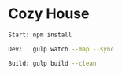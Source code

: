 # Cozy House

```sh
Start: npm install

Dev:   gulp watch --map --sync

Build: gulp build --clean
```